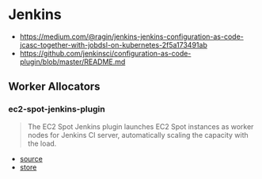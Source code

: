 # Jenkins

- <https://medium.com/@ragin/jenkins-jenkins-configuration-as-code-jcasc-together-with-jobdsl-on-kubernetes-2f5a173491ab>
- <https://github.com/jenkinsci/configuration-as-code-plugin/blob/master/README.md>

## Worker Allocators

### ec2-spot-jenkins-plugin

> The EC2 Spot Jenkins plugin launches EC2 Spot instances as worker nodes for Jenkins CI server, automatically scaling the capacity with the load.

- [source](https://github.com/awslabs/ec2-spot-jenkins-plugin)
- [store](https://plugins.jenkins.io/ec2-fleet/)
